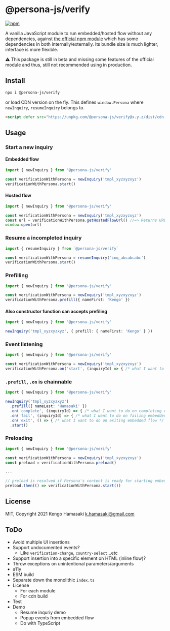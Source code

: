 # @persona-js/verify

[![npm](https://img.shields.io/npm/v/@persona-js/verify.svg?style=for-the-badge)](https://www.npmjs.com/package/@persona-js/verify)

A vanilla JavaScript module to run embedded/hosted flow without any dependencies, against [the official npm module](https://www.npmjs.com/package/persona) which has some dependencies in both internally/externally. Its bundle size is much lighter, interface is more flexible.

⚠️ This package is still in beta and missing some features of the official module and thus, still not recommended using in production.

## Install

```sh
npx i @persona-js/verify
```

or load CDN version on the fly. This defines `window.Persona` where `newInquiry`, `resumeInquiry` belongs to.

```html
<script defer src="https://unpkg.com/@persona-js/verify@x.y.z/dist/cdn.js"></script>
```

## Usage

### Start a new inquiry

#### Embedded flow

```ts
import { newInquiry } from '@persona-js/verify'

const verificationWithPersona = newInquiry('tmpl_xyzxyzxyz')
verificationWithPersona.start()
```

#### Hosted flow

```ts
import { newInquiry } from '@persona-js/verify'

const verificationWithPersona = newInquiry('tmpl_xyzxyzxyz')
const url = verificationWithPersona.getHostedFlowUrl() //=> Returns URL for the hosted flow
window.open(url)
```

### Resume a incompleted inquiry

```ts
import { resumeInquiry } from `@persona-js/verify`

const verificationWithPersona = resumeInquiry('inq_abcabcabc')
verificationWithPersona.start()
```

### Prefilling

```ts
import { newInquiry } from '@persona-js/verify'

const verificationWithPersona = newInquiry('tmpl_xyzxyzxyz')
verificationWithPersona.prefill({ nameFirst: 'Kengo' })
```

#### Also constructor function can accepts prefiling

```ts
import { newInquiry } from '@persona-js/verify'

newInquiry('tmpl_xyzxyzxyz', { prefill: { nameFirst: 'Kengo' } })
```

### Event listening

```ts
import { newInquiry } from '@persona-js/verify'

const verificationWithPersona = newInquiry('tmpl_xyzxyzxyz')
verificationWithPersona.on('start', (inquiryId) => { /* what I want to do on starting inquiry flow */ })
```

### `.prefill`, `.on` is chainnable

```ts
import { newInquiry } from '@persona-js/verify'

newInquiry('tmpl_xyzxyzxyz')
  .prefill({ nameLast: 'Hamasaki' })
  .on('complete', (inquiryId) => { /* what I want to do on completing embedded flow */ })
  .on('fail', (inquiryId) => { /* what I want to do on failing embedded flow */ })
  .on('exit', () => { /* what I want to do on exiting embedded flow */ })
  .start()
```

### Preloading

```ts
import { newInquiry } from '@persona-js/verify'

const verificationWithPersona = newInquiry('tmpl_xyzxyzxyz')
const preload = verificationWithPersona.preload()

...

// preload is resolved if Persona's content is ready for starting embedded flow without any wait
preload.then(() => verificationWithPersona.start())
```

## License

MIT, Copyright 2021 Kengo Hamasaki <k.hamasaki@gmail.com>

## ToDo

- Avoid multiple UI insertions
- Support undocumented events?
  - Like `verification-change`, `country-select`...etc
- Support insertion into a specific element on HTML (inline flow)?
- Throw exceptions on unintentional parameters/arguments
- a11y
- ESM build
- Separate down the monolithic `index.ts`
- License
  - For each module
  - For cdn build
- Test
- Demo
  - Resume inquriy demo
  - Popup events from embedded flow
  - Do with TypeScript
